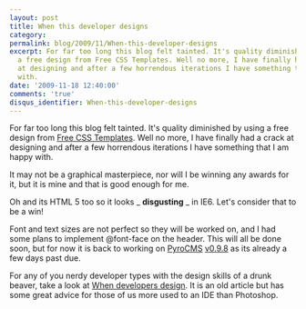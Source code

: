 ```yaml
---
layout: post
title: When this developer designs
category: 
permalink: blog/2009/11/When-this-developer-designs
excerpt: For far too long this blog felt tainted. It's quality diminished by using
  a free design from Free CSS Templates. Well no more, I have finally had a crack
  at designing and after a few horrendous iterations I have something that I am happy
  with.
date: '2009-11-18 12:40:00'
comments: 'true'
disqus_identifier: When-this-developer-designs
---
```


For far too long this blog felt tainted. It's quality diminished by using a free design from [Free CSS Templates](http://freecsstemplates.org/). Well no more, I have finally had a crack at designing and after a few horrendous iterations I have something that I am happy with.

It may not be a graphical masterpiece, nor will I be winning any awards for it, but it is mine and that is good enough for me.

Oh and its HTML 5 too so it looks _ **disgusting** _ in IE6. Let's consider that to be a win!

Font and text sizes are not perfect so they will be worked on, and I had some plans to implement @font-face on the header. This will all be done soon, but for now it is back to working on [PyroCMS](http://pyrocms.com/) [v0.9.8](http://github.com/philsturgeon/pyrocms/tree/v0.9.8-dev) as its already a few days past due.

For any of you nerdy developer types with the design skills of a drunk beaver, take a look at [When developers design](http://boagworld.com/design/when-developers-design). It is an old article but has some great advice for those of us more used to an IDE than Photoshop.

